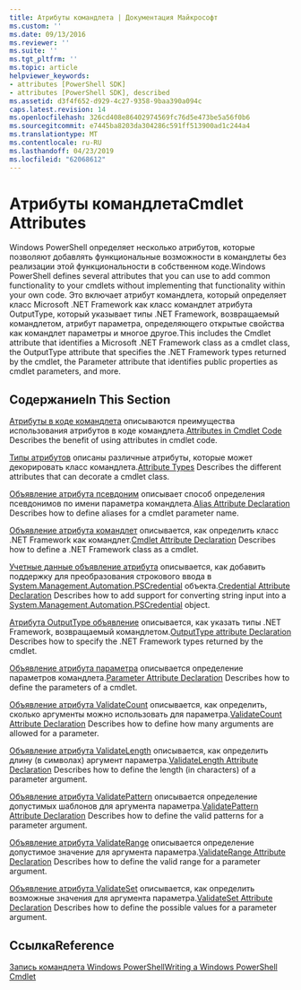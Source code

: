 ```yaml
---
title: Атрибуты командлета | Документация Майкрософт
ms.custom: ''
ms.date: 09/13/2016
ms.reviewer: ''
ms.suite: ''
ms.tgt_pltfrm: ''
ms.topic: article
helpviewer_keywords:
- attributes [PowerShell SDK]
- attributes [PowerShell SDK], described
ms.assetid: d3f4f652-d929-4c27-9358-9baa390a094c
caps.latest.revision: 14
ms.openlocfilehash: 326cd408e86402974569fc76d5e473be5a56f0b6
ms.sourcegitcommit: e7445ba8203da304286c591ff513900ad1c244a4
ms.translationtype: MT
ms.contentlocale: ru-RU
ms.lasthandoff: 04/23/2019
ms.locfileid: "62068612"
---
```

# <a name="cmdlet-attributes"></a><span data-ttu-id="b4ed5-102">Атрибуты командлета</span><span class="sxs-lookup"><span data-stu-id="b4ed5-102">Cmdlet Attributes</span></span>

<span data-ttu-id="b4ed5-103">Windows PowerShell определяет несколько атрибутов, которые позволяют добавлять функциональные возможности в командлеты без реализации этой функциональности в собственном коде.</span><span class="sxs-lookup"><span data-stu-id="b4ed5-103">Windows PowerShell defines several attributes that you can use to add common functionality to your cmdlets without implementing that functionality within your own code.</span></span> <span data-ttu-id="b4ed5-104">Это включает атрибут командлета, который определяет класс Microsoft .NET Framework как класс командлет атрибута OutputType, который указывает типы .NET Framework, возвращаемый командлетом, атрибут параметра, определяющего открытые свойства как командлет параметры и многое другое.</span><span class="sxs-lookup"><span data-stu-id="b4ed5-104">This includes the Cmdlet attribute that identifies a Microsoft .NET Framework class as a cmdlet class, the OutputType attribute that specifies the .NET Framework types returned by the cmdlet, the Parameter attribute that identifies public properties as cmdlet parameters, and more.</span></span>

## <a name="in-this-section"></a><span data-ttu-id="b4ed5-105">Содержание</span><span class="sxs-lookup"><span data-stu-id="b4ed5-105">In This Section</span></span>

<span data-ttu-id="b4ed5-106">[Атрибуты в коде командлета](./attributes-in-cmdlet-code.md) описываются преимущества использования атрибутов в коде командлета.</span><span class="sxs-lookup"><span data-stu-id="b4ed5-106">[Attributes in Cmdlet Code](./attributes-in-cmdlet-code.md) Describes the benefit of using attributes in cmdlet code.</span></span>

<span data-ttu-id="b4ed5-107">[Типы атрибутов](./attribute-types.md) описаны различные атрибуты, которые может декорировать класс командлета.</span><span class="sxs-lookup"><span data-stu-id="b4ed5-107">[Attribute Types](./attribute-types.md) Describes the different attributes that can decorate a cmdlet class.</span></span>

<span data-ttu-id="b4ed5-108">[Объявление атрибута псевдоним](./alias-attribute-declaration.md) описывает способ определения псевдонимов по имени параметра командлета.</span><span class="sxs-lookup"><span data-stu-id="b4ed5-108">[Alias Attribute Declaration](./alias-attribute-declaration.md) Describes how to define aliases for a cmdlet parameter name.</span></span>

<span data-ttu-id="b4ed5-109">[Объявление атрибута командлет](./cmdlet-attribute-declaration.md) описывается, как определить класс .NET Framework как командлет.</span><span class="sxs-lookup"><span data-stu-id="b4ed5-109">[Cmdlet Attribute Declaration](./cmdlet-attribute-declaration.md) Describes how to define a .NET Framework class as a cmdlet.</span></span>

<span data-ttu-id="b4ed5-110">[Учетные данные объявление атрибута](./credential-attribute-declaration.md) описывается, как добавить поддержку для преобразования строкового ввода в [System.Management.Automation.PSCredential](/dotnet/api/System.Management.Automation.PSCredential) объекта.</span><span class="sxs-lookup"><span data-stu-id="b4ed5-110">[Credential Attribute Declaration](./credential-attribute-declaration.md) Describes how to add support for converting string input into a [System.Management.Automation.PSCredential](/dotnet/api/System.Management.Automation.PSCredential) object.</span></span>

<span data-ttu-id="b4ed5-111">[Атрибута OutputType объявление](./outputtype-attribute-declaration.md) описывается, как указать типы .NET Framework, возвращаемый командлетом.</span><span class="sxs-lookup"><span data-stu-id="b4ed5-111">[OutputType attribute Declaration](./outputtype-attribute-declaration.md) Describes how to specify the .NET Framework types returned by the cmdlet.</span></span>

<span data-ttu-id="b4ed5-112">[Объявление атрибута параметра](./parameter-attribute-declaration.md) описывается определение параметров командлета.</span><span class="sxs-lookup"><span data-stu-id="b4ed5-112">[Parameter Attribute Declaration](./parameter-attribute-declaration.md) Describes how to define the parameters of a cmdlet.</span></span>

<span data-ttu-id="b4ed5-113">[Объявление атрибута ValidateCount](./validatecount-attribute-declaration.md) описывается, как определить, сколько аргументы можно использовать для параметра.</span><span class="sxs-lookup"><span data-stu-id="b4ed5-113">[ValidateCount Attribute Declaration](./validatecount-attribute-declaration.md) Describes how to define how many arguments are allowed for a parameter.</span></span>

<span data-ttu-id="b4ed5-114">[Объявление атрибута ValidateLength](./validatelength-attribute-declaration.md) описывается, как определить длину (в символах) аргумент параметра.</span><span class="sxs-lookup"><span data-stu-id="b4ed5-114">[ValidateLength Attribute Declaration](./validatelength-attribute-declaration.md) Describes how to define the length (in characters) of a parameter argument.</span></span>

<span data-ttu-id="b4ed5-115">[Объявление атрибута ValidatePattern](./validatepattern-attribute-declaration.md) описывается определение допустимых шаблонов для аргумента параметра.</span><span class="sxs-lookup"><span data-stu-id="b4ed5-115">[ValidatePattern Attribute Declaration](./validatepattern-attribute-declaration.md) Describes how to define the valid patterns for a parameter argument.</span></span>

<span data-ttu-id="b4ed5-116">[Объявление атрибута ValidateRange](./validaterange-attribute-declaration.md) описывается определение допустимое значение для аргумента параметра.</span><span class="sxs-lookup"><span data-stu-id="b4ed5-116">[ValidateRange Attribute Declaration](./validaterange-attribute-declaration.md) Describes how to define the valid range for a parameter argument.</span></span>

<span data-ttu-id="b4ed5-117">[Объявление атрибута ValidateSet](./validateset-attribute-declaration.md) описывается, как определить возможные значения для аргумента параметра.</span><span class="sxs-lookup"><span data-stu-id="b4ed5-117">[ValidateSet Attribute Declaration](./validateset-attribute-declaration.md) Describes how to define the possible values for a parameter argument.</span></span>

## <a name="reference"></a><span data-ttu-id="b4ed5-118">Ссылка</span><span class="sxs-lookup"><span data-stu-id="b4ed5-118">Reference</span></span>

[<span data-ttu-id="b4ed5-119">Запись командлета Windows PowerShell</span><span class="sxs-lookup"><span data-stu-id="b4ed5-119">Writing a Windows PowerShell Cmdlet</span></span>](./writing-a-windows-powershell-cmdlet.md)
